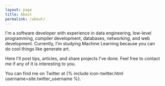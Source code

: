 ```yaml
---
layout: page
title: About
permalink: /about/
---
```


I'm a software developer with experience in data engineering, low-level programming, compiler development, databases, networking, and web development. Currently, I'm studying Machine Learning because you can do cool things like generate art.

Here I'll post tips, articles, and share projects I've done. Feel free to contact me if any of it is interesting to you.

You can find me on Twitter at {% include icon-twitter.html username=site.twitter_username %}.
